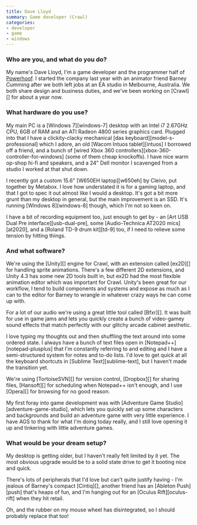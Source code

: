 ```yaml
---
title: Dave Lloyd
summary: Game developer (Crawl)
categories:
- developer
- game
- windows
---
```


### Who are you, and what do you do?

My name's Dave Lloyd, I'm a game developer and the programmer half of [Powerhoof](http://www.powerhoof.com/ "The Powerhoof website."). I started the company last year with an animator friend Barney Cumming after we both left jobs at an EA studio in Melbourne, Australia. We both share design and business duties, and we've been working on [Crawl][] for about a year now.

### What hardware do you use?

My main PC is a [Windows 7][windows-7] desktop with an Intel i7 2.67GHz CPU, 6GB of RAM and an ATI Radeon 4800 series graphics card. Plugged into that I have a clickity-clacky mechanical [das keyboard][model-s-professional] which I adore, an old [Wacom Intuos tablet][intuos] I borrowed off a friend, and a bunch of [wired Xbox 360 controllers][xbox-360-controller-for-windows] (some of them cheap knockoffs). I have nice warm op-shop hi-fi and speakers, and a 24" Dell monitor I scavenged from a studio I worked at that shut down.
 
I recently got a custom 15.6" [W650EH laptop][w650eh] by Cleivo, put together by Metabox. I love how understated it is for a gaming laptop, and that I got to spec it out almost like I would a desktop. It's got a bit more grunt than my desktop in general, but the main improvement is an SSD. It's running [Windows 8][windows-8] though, which I'm not so keen on.
 
I have a bit of recording equipment too, just enough to get by - an [Art USB Dual Pre interface][usb-dual-pre], some [Audio-Technica AT2020 mics][at2020], and a [Roland TD-9 drum kit][td-9] too, if I need to relieve some tension by hitting things.

### And what software?

We're using the [Unity][] engine for Crawl, with an extension called [ex2D][] for handling sprite animations. There's a few different 2D extensions, and Unity 4.3 has some new 2D tools built in, but ex2D had the most flexible animation editor which was important for Crawl. Unity's been great for our workflow, I tend to build components and systems and expose as much as I can to the editor for Barney to wrangle in whatever crazy ways he can come up with.
 
For a lot of our audio we're using a great little tool called [Bfxr][]. It was built for use in game jams and lets you quickly create a bunch of video-gamey sound effects that match perfectly with our glitchy arcade cabinet aesthetic.
 
I love typing my thoughts out and then shuffling the text around into some ordered state. I always have a bunch of text files open in [Notepad++][notepad-plusplus] that I'm constantly referring to and editing and I have a semi-structured system for notes and to-do lists. I'd love to get quick at all the keyboard shortcuts in [Sublime Text][sublime-text], but I haven't made the transition yet.
 
We're using [TortoiseSVN][] for version control, [Dropbox][] for sharing files, [Hansoft][] for scheduling when Notepad++ isn't enough, and I use [Opera][] for browsing for no good reason. 
 
My first foray into game development was with [Adventure Game Studio][adventure-game-studio], which lets you quickly set up some characters and backgrounds and build an adventure game with very little experience. I have AGS to thank for what I'm doing today really, and I still love opening it up and tinkering with little adventure games.

### What would be your dream setup?

My desktop is getting older, but I haven't really felt limited by it yet. The most obvious upgrade would be to a solid state drive to get it booting nice and quick.
 
There's lots of peripherals that I'd love but can't quite justify having - I'm jealous of Barney's compact [Cintiq][], another friend has an [Ableton Push][push] that's heaps of fun, and I'm hanging out for an [Oculus Rift][oculus-rift] when they hit retail.
 
Oh, and the rubber on my mouse wheel has disintegrated, so I should probably replace that too!